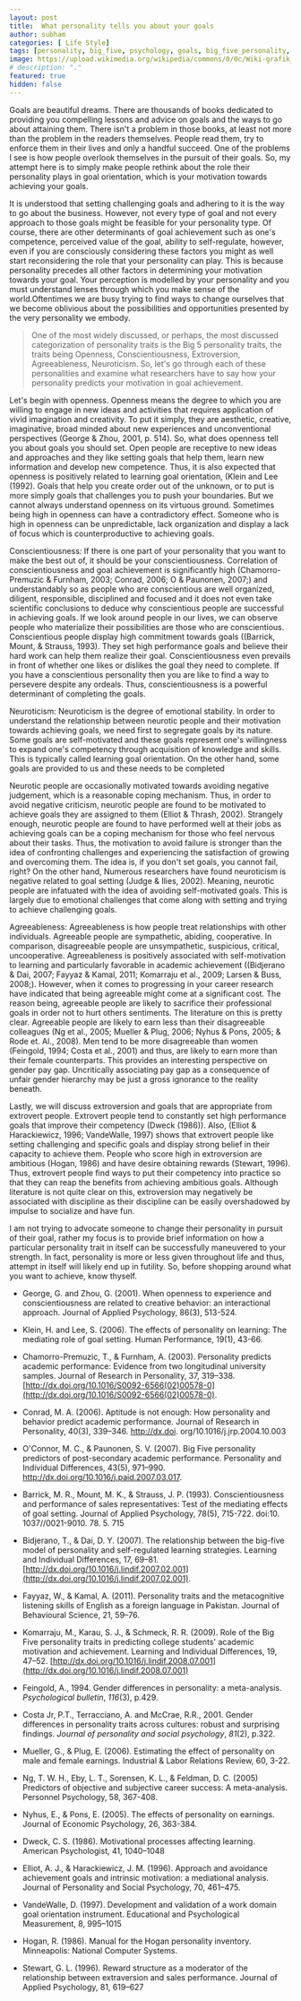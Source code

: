 ```yaml
---
layout: post
title:  What personality tells you about your goals
author: subham
categories: [ Life Style]
tags: [personality, big_five, psychology, goals, big_five_personality, OCEAN Modal ]
image: https://upload.wikimedia.org/wikipedia/commons/0/0c/Wiki-grafik_peats-de_big_five_ENG.png
# description: "."
featured: true
hidden: false
---
```

Goals are beautiful dreams. There are thousands of books dedicated to providing you compelling lessons and advice on goals and the ways to go about attaining them. There isn&#39;t a problem in those books, at least not more than the problem in the readers themselves. People read them, try to enforce them in their lives and only a handful succeed. One of the problems I see is how people overlook themselves in the pursuit of their goals. So, my attempt here is to simply make people rethink about the role their personality plays in goal orientation, which is your motivation towards achieving your goals.

 It is understood that setting challenging goals and adhering to it is the way to go about the business. However, not every type of goal and not every approach to those goals might be feasible for your personality type. Of course, there are other determinants of goal achievement such as one&#39;s competence, perceived value of the goal, ability to self-regulate, however, even if you are consciously considering these factors you might as well start reconsidering the role that your personality can play. This is because personality precedes all other factors in determining your motivation towards your goal. Your perception is modelled by your personality and you must understand lenses through which you make sense of the world.Oftentimes we are busy trying to find ways to change ourselves that we become oblivious about the possibilities and opportunities presented by the very personality we embody.

> One of the most widely discussed, or perhaps, the most discussed categorization of personality traits is the Big 5 personality traits, the traits being Openness, Conscientiousness, Extroversion, Agreeableness, Neuroticism. So, let&#39;s go through each of these personalities and examine what researchers have to say how your personality predicts your motivation in goal achievement.

Let&#39;s begin with openness. Openness means the degree to which you are willing to engage in new ideas and activities that requires application of vivid imagination and creativity. To put it simply, they are aesthetic, creative, imaginative, broad minded about new experiences and unconventional perspectives (George &amp; Zhou, 2001, p. 514). So, what does openness tell you about goals you should set. Open people are receptive to new ideas and approaches and they like setting goals that help them, learn new information and develop new competence. Thus, it is also expected that openness is positively related to learning goal orientation, (Klein and Lee (1992). Goals that help you create order out of the unknown, or to put is more simply goals that challenges you to push your boundaries. But we cannot always understand openness on its virtuous ground. Sometimes being high in openness can have a contradictory effect. Someone who is high in openness can be unpredictable, lack organization and display a lack of focus which is counterproductive to achieving goals.

Conscientiousness: If there is one part of your personality that you want to make the best out of, it should be your conscientiousness. Correlation of conscientiousness and goal achievement is significantly high (Chamorro-Premuzic &amp; Furnham, 2003; Conrad, 2006; O &amp; Paunonen, 2007;) and understandably so as people who are conscientious are well organized, diligent, responsible, disciplined and focused and it does not even take scientific conclusions to deduce why conscientious people are successful in achieving goals. If we look around people in our lives, we can observe people who materialize their possibilities are those who are conscientious. Conscientious people display high commitment towards goals ((Barrick, Mount, &amp; Strauss, 1993). They set high performance goals and believe their hard work can help them realize their goal. Conscientiousness even prevails in front of whether one likes or dislikes the goal they need to complete. If you have a conscientious personality then you are like to find a way to persevere despite any ordeals. Thus, conscientiousness is a powerful determinant of completing the goals.

Neuroticism: Neuroticism is the degree of emotional stability. In order to understand the relationship between neurotic people and their motivation towards achieving goals, we need first to segregate goals by its nature. Some goals are self-motivated and these goals represent one&#39;s willingness to expand one&#39;s competency through acquisition of knowledge and skills. This is typically called learning goal orientation. On the other hand, some goals are provided to us and these needs to be completed

 Neurotic people are occasionally motivated towards avoiding negative judgement, which is a reasonable coping mechanism. Thus, in order to avoid negative criticism, neurotic people are found to be motivated to achieve goals they are assigned to them (Elliot &amp; Thrash, 2002). Strangely enough, neurotic people are found to have performed well at their jobs as achieving goals can be a coping mechanism for those who feel nervous about their tasks.  Thus, the motivation to avoid failure is stronger than the idea of confronting challenges and experiencing the satisfaction of growing and overcoming them.  The idea is, if you don&#39;t set goals, you cannot fail, right? On the other hand, Numerous researchers have found neuroticism is negative related to goal setting (Judge &amp; Ilies, 2002). Meaning, neurotic people are infatuated with the idea of avoiding self-motivated goals. This is largely due to emotional challenges that come along with setting and trying to achieve challenging goals.

Agreeableness: Agreeableness is how people treat relationships with other individuals. Agreeable people are sympathetic, abiding, cooperative. In comparison, disagreeable people are unsympathetic, suspicious, critical, uncooperative. Agreeableness is positively associated with self-motivation to learning and particularly favorable in academic achievement ((Bidjerano &amp; Dai, 2007; Fayyaz &amp; Kamal, 2011; Komarraju et al., 2009; Larsen &amp; Buss, 2008;). However, when it comes to progressing in your career research have indicated that being agreeable might come at a significant cost. The reason being, agreeable people are likely to sacrifice their professional goals in order not to hurt others sentiments. The literature on this is pretty clear. Agreeable people are likely to earn less than their disagreeable colleagues (Ng et al., 2005; Mueller &amp; Plug, 2006; Nyhus &amp; Pons, 2005; &amp; Rode et. Al., 2008). Men tend to be more disagreeable than women (Feingold, 1994; Costa et al., 2001) and thus, are likely to earn more than their female counterparts. This provides an interesting perspective on gender pay gap. Uncritically associating pay gap as a consequence of unfair gender hierarchy may be just a gross ignorance to the reality beneath.

Lastly, we will discuss extroversion and goals that are appropriate from extrovert people. Extrovert people tend to constantly set high performance goals that improve their competency (Dweck (1986)). Also, (Elliot &amp; Harackiewicz, 1996; VandeWalle, 1997) shows that extrovert people like setting challenging and specific goals and display strong belief in their capacity to achieve them. People who score high in extroversion are ambitious (Hogan, 1986) and have desire obtaining rewards (Stewart, 1996). Thus, extrovert people find ways to put their competency into practice so that they can reap the benefits from achieving ambitious goals. Although literature is not quite clear on this, extroversion may negatively be associated with discipline as their discipline can be easily overshadowed by impulse to socialize and have fun.

I am not trying to advocate someone to change their personality in pursuit of their goal, rather my focus is to provide brief information on how a particular personality trait in itself can be successfully maneuvered to your strength. In fact, personality is more or less given throughout life and thus, attempt in itself will likely end up in futility. So, before shopping around what you want to achieve, know thyself.

- George, G. and Zhou, G. (2001). When openness to experience and conscientiousness are related to creative behavior: an interactional approach. Journal of Applied Psychology, 86(3), 513-524.

- Klein, H. and Lee, S. (2006). The effects of personality on learning: The mediating role of goal setting. Human Performance, 19(1), 43-66.
- Chamorro-Premuzic, T., &amp; Furnham, A. (2003). Personality predicts academic performance: Evidence from two longitudinal university samples. Journal of Research in Personality, 37, 319–338. [http://dx.doi.org/10.1016/S0092-6566(02)00578-0](http://dx.doi.org/10.1016/S0092-6566(02)00578-0).
- Conrad, M. A. (2006). Aptitude is not enough: How personality and behavior predict academic performance. Journal of Research in Personality, 40(3), 339–346. http://dx.doi. org/10.1016/j.jrp.2004.10.003
- O&#39;Connor, M. C., &amp; Paunonen, S. V. (2007). Big Five personality predictors of post-secondary academic performance. Personality and Individual Differences, 43(5), 971–990. http://dx.doi.org/10.1016/j.paid.2007.03.017.
- Barrick, M. R., Mount, M. K., &amp; Strauss, J. P. (1993). Conscientiousness and performance of sales representatives: Test of the mediating effects of goal setting. Journal of Applied Psychology, 78(5), 715-722. doi:10. 1037//0021-9010. 78. 5. 715
- Bidjerano, T., &amp; Dai, D. Y. (2007). The relationship between the big-five model of personality and self-regulated learning strategies. Learning and Individual Differences, 17, 69–81. [http://dx.doi.org/10.1016/j.lindif.2007.02.001](http://dx.doi.org/10.1016/j.lindif.2007.02.001).
- Fayyaz, W., &amp; Kamal, A. (2011). Personality traits and the metacognitive listening skills of English as a foreign language in Pakistan. Journal of Behavioural Science, 21, 59–76.
- Komarraju, M., Karau, S. J., &amp; Schmeck, R. R. (2009). Role of the Big Five personality traits in predicting college students&#39; academic motivation and achievement. Learning and Individual Differences, 19, 47–52. [http://dx.doi.org/10.1016/j.lindif.2008.07.001](http://dx.doi.org/10.1016/j.lindif.2008.07.001)
- Feingold, A., 1994. Gender differences in personality: a meta-analysis. _Psychological bulletin_, _116_(3), p.429.
- Costa Jr, P.T., Terracciano, A. and McCrae, R.R., 2001. Gender differences in personality traits across cultures: robust and surprising findings. _Journal of personality and social psychology_, _81_(2), p.322.
- Mueller, G., &amp; Plug, E. (2006). Estimating the effect of personality on male and female earnings. Industrial &amp; Labor Relations Review, 60, 3-22.
- Ng, T. W. H., Eby, L. T., Sorensen, K. L., &amp; Feldman, D. C. (2005) Predictors of objective and subjective career success: A meta-analysis. Personnel Psychology, 58, 367-408.
- Nyhus, E., &amp; Pons, E. (2005). The effects of personality on earnings. Journal of Economic Psychology, 26, 363-384.
- Dweck, C. S. (1986). Motivational processes affecting learning. American Psychologist, 41, 1040–1048
- Elliot, A. J., &amp; Harackiewicz, J. M. (1996). Approach and avoidance achievement goals and intrinsic motivation: a mediational analysis. Journal of Personality and Social Psychology, 70, 461–475.
- VandeWalle, D. (1997). Development and validation of a work domain goal orientation instrument. Educational and Psychological Measurement, 8, 995–1015
- Hogan, R. (1986). Manual for the Hogan personality inventory. Minneapolis: National Computer Systems.
- Stewart, G. L. (1996). Reward structure as a moderator of the relationship between extraversion and sales performance. Journal of Applied Psychology, 81, 619–627